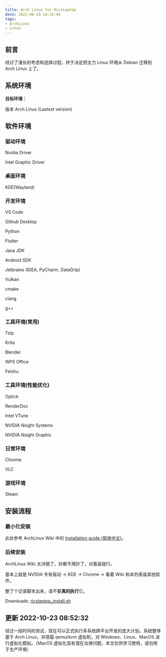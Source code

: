 ```yaml
---
title: Arch Linux for RicsLaptop
date: 2022-06-19 14:16:44
tags: 
- ArchLinux
- Linux
---
```


## 前言

经过了漫长的考虑和选择过程，终于决定把主力 Linux 环境从 Debian 迁移到 Arch Linux 上了。

## 系统环境

**目标环境：**

版本	Arch Linux (Lastest version)

## 软件环境

### 驱动环境

Nvidia Driver

Intel Graphic Driver

### 桌面环境

KDE(Wayland)

### 开发环境

VS Code

Github Desktop

Python

Flutter

Java JDK

Android SDK

Jetbrains (IDEA, PyCharm, DataGrip)

Vulkan

cmake

clang

g++

### 工具环境(常用)

7zip

Krita

Blender

WPS Office

Feishu

### 工具环境(性能优化)

Optick

RenderDoc

Intel VTune

NVIDIA Nsight Systems

NVIDIA Nsight Graphic

### 日常环境

Chrome

VLC

### 游戏环境

Steam

## 安装流程

### 最小化安装

此处参考 ArchLinux Wiki 中的 [Installation guide (简体中文)](https://wiki.archlinux.org/title/Installation_guide_(%E7%AE%80%E4%BD%93%E4%B8%AD%E6%96%87))。

### 后续安装

ArchLinux Wiki 太详细了，抄都不用抄了，对着装就行。

基本上就是 NVIDIA 专有驱动 -> KDE -> Chrome -> 看着 Wiki 和本列表装其他软件。 

整了个记录脚本出来，请不要**真的执行**它。

Downloads: [ricslaptop_install.sh](https://miao.ricardo2001zg.com/storage/ricslaptop_install.sh)

## 更新 2022-10-23 08:52:32

经过一段时间的测试，现在可以正式执行多系统跨平台开发的庞大计划。系统整体基于 Arch Linux，并搭载 qemu/kvm 虚拟机，对 Windows、Linux、MacOS 进行虚拟化模拟。（MacOS 虚拟化具有潜在法律问题，本文仅供学习使用，请勿用于生产环境）


